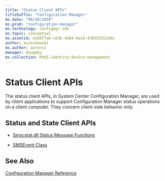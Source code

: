```yaml
---
title: "Status Client APIs"
titleSuffix: "Configuration Manager"
ms.date: "09/20/2016"
ms.prod: "configuration-manager"
ms.technology: configmgr-sdk
ms.topic: conceptual
ms.assetid: e266ffe0-c63b-4d04-9a16-43855215328e
author: aczechowski
ms.author: aaroncz
manager: dougeby
ms.collection: M365-identity-device-management
---
```

# Status Client APIs
The status client APIs, in System Center Configuration Manager, are used by client applications to support Configuration Manager status operations on a client computer. They concern client-side behavior only.  

## Status and State Client APIs  

-   [Smscstat.dll Status Message Functions](../../../../../develop/reference/core/servers/manage/smscstat.dll-status-message-functions.md)  

-   [SMSEvent Class](../../../../../develop/reference/core/servers/manage/smsevent-class.md)  

## See Also  
 [Configuration Manager Reference](../../../../../develop/reference/configuration-manager-reference.md)
